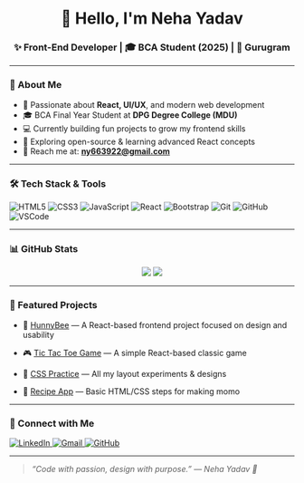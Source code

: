 <!-- Neha Yadav - GitHub Profile README -->

<h1 align="center">👋 Hello, I'm Neha Yadav</h1>
<h3 align="center">✨ Front-End Developer | 🎓 BCA Student (2025) | 📍 Gurugram</h3>

---

### 🌟 About Me

- 🧠 Passionate about **React, UI/UX**, and modern web development
- 🎓 BCA Final Year Student at **DPG Degree College (MDU)**
- 💻 Currently building fun projects to grow my frontend skills
- 🚀 Exploring open-source & learning advanced React concepts
- 📧 Reach me at: **[ny663922@gmail.com](mailto:ny663922@gmail.com)**

---

### 🛠️ Tech Stack & Tools

![HTML5](https://img.shields.io/badge/-HTML5-E34F26?style=for-the-badge&logo=html5&logoColor=white)
![CSS3](https://img.shields.io/badge/-CSS3-1572B6?style=for-the-badge&logo=css3)
![JavaScript](https://img.shields.io/badge/-JavaScript-F7DF1E?style=for-the-badge&logo=javascript&logoColor=black)
![React](https://img.shields.io/badge/-React-61DAFB?style=for-the-badge&logo=react)
![Bootstrap](https://img.shields.io/badge/-Bootstrap-563D7C?style=for-the-badge&logo=bootstrap)
![Git](https://img.shields.io/badge/-Git-F05032?style=for-the-badge&logo=git&logoColor=white)
![GitHub](https://img.shields.io/badge/-GitHub-181717?style=for-the-badge&logo=github)
![VSCode](https://img.shields.io/badge/-VSCode-007ACC?style=for-the-badge&logo=visual-studio-code)

---

### 📊 GitHub Stats

<p align="center">
  <img src="https://github-readme-stats.vercel.app/api?username=yahoowecanwork2&show_icons=true&theme=tokyonight&hide=prs"/>
  <img src="https://github-readme-stats.vercel.app/api/top-langs/?username=yahoowecanwork2&layout=compact&theme=tokyonight"/>
</p>

---

### 📁 Featured Projects
- 🍯 [HunnyBee](https://github.com/yahoowecanwork2/hunnybee) — A React-based frontend project focused on design and usability

- 🎮 [Tic Tac Toe Game](https://github.com/yahoowecanwork2/tic-tac-toe-) — A simple React-based classic game
- 🎨 [CSS Practice](https://github.com/yahoowecanwork2/learning-css) — All my layout experiments & designs
- 🍜 [Recipe App](https://github.com/yahoowecanwork2/project1-Recipe-) — Basic HTML/CSS steps for making momo

---

### 🔗 Connect with Me

<p align="left">
  <a href="https://www.linkedin.com/in/neha-yadav-89b5262a7/" target="_blank">
    <img src="https://img.shields.io/badge/-LinkedIn-blue?style=for-the-badge&logo=linkedin" alt="LinkedIn" />
  </a>
  <a href="mailto:ny663922@gmail.com">
    <img src="https://img.shields.io/badge/-Gmail-D14836?style=for-the-badge&logo=gmail&logoColor=white" alt="Gmail" />
  </a>
  <a href="https://github.com/yahoowecanwork2" target="_blank">
    <img src="https://img.shields.io/badge/-GitHub-black?style=for-the-badge&logo=github" alt="GitHub" />
  </a>
</p>

---

> _“Code with passion, design with purpose.” — Neha Yadav 💫_



<!--
**yahoowecanwork2/yahoowecanwork2** is a ✨ _special_ ✨ repository because its `README.md` (this file) appears on your GitHub profile.

Here are some ideas to get you started:

- 🔭 I’m currently working on ...
- 🌱 I’m currently learning ...
- 👯 I’m looking to collaborate on ...
- 🤔 I’m looking for help with ...
- 💬 Ask me about ...
- 📫 How to reach me: ...
- 😄 Pronouns: ...
- ⚡ Fun fact: ...
-->
